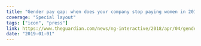 ```yaml
---
title: "Gender pay gap: when does your company stop paying women in 2018?"
coverage: "Special layout"
tags: ["icon", "press"]
link: https://www.theguardian.com/news/ng-interactive/2018/apr/04/gender-pay-gap-when-does-your-company-stop-paying-women-in-2018
date: "2019-01-01"
---
```

